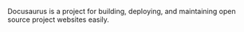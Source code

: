 Docusaurus is a project for building, deploying, and maintaining open source project websites easily.